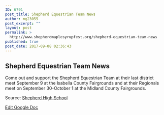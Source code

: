 ```yaml
---
ID: 6791
post_title: Shepherd Equestrian Team News
author: ng23055
post_excerpt: ""
layout: post
permalink: >
  http://www.shepherdmaplesyrupfest.org/shepherd-equestrian-team-news
published: true
post_date: 2017-09-08 02:36:43
---
```

<h2>Shepherd Equestrian Team News</h2>
Come out and support the Shepherd Equestrian Team at their last district meet September 9 at the Isabella County Fairgrounds and at their Regionals meet on September 30-October 1 at the Midland County Fairgrounds.

Source: <a href="https://www.facebook.com/shepherdmihs/posts/682937191901369">Shepherd High School</a>

<a href="https://docs.google.com/document/d/1yIfw8odg8FNKkoII9QU1HCGqHLzTxSJsMTAm6kiSrkc/edit?usp=sharing">Edit Google Doc</a>